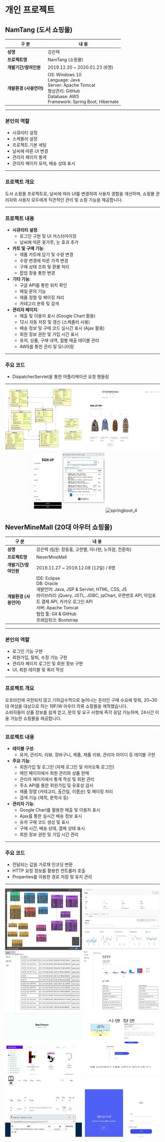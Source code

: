 # 개인 프로젝트

## NamTang (도서 쇼핑몰)

**구 분** | **내 용**
--- | ---
**성명** | 강은택
**프로젝트명** | NamTang (쇼핑몰)
**개발기간/참여인원** | 2019.12.20 ~ 2020.01.23 (6명)
**개발환경 (사용언어)** | OS: Windows 10<br>Language: Java<br>Server: Apache Tomcat<br>형상관리: GitHub<br>Database: AWS<br>Framework: Spring Boot, Hibernate

---

### 본인의 역할
- 시큐리티 설정
- 스케줄러 설정
- 프로젝트 기본 세팅
- 날씨에 따른 UI 변경
- 관리자 페이지 통계
- 관리자 페이지 유저, 배송 상태 표시

---

### 프로젝트 개요
도서 쇼핑몰 프로젝트로, 날씨에 따라 UI를 변경하여 사용자 경험을 개선하며, 쇼핑몰 관리자와 사용자 모두에게 직관적인 관리 및 쇼핑 기능을 제공합니다.

---

### 프로젝트 내용
- **시큐리티 설정**:
  - 로그인 구현 및 UI 커스터마이징
  - 날씨에 따른 꽃가루, 눈 효과 추가
- **카트 및 구매 기능**:
  - 제품 카트에 담기 및 수량 변경
  - 수량 변경에 따른 가격 변경
  - 구매 상태 조회 및 환불 처리
  - 팝업 창을 통한 변경
- **기타 기능**:
  - 구글 API를 통한 위치 확인
  - 메일 문의 기능
  - 제품 정렬 및 페이징 처리
  - 카테고리 분류 및 검색
- **관리자 페이지**:
  - 매출 및 이용자 표시 (Google Chart 활용)
  - 12시 자동 저장 및 갱신 (스케줄러 사용)
  - 배송 정보 및 구매 코드 실시간 표시 (Ajax 활용)
  - 회원 정보 권한 및 가입 시간 표시
  - 유저, 상품, 구매 내역, 월별 매출 테이블 관리
  - AWS를 통한 관리 및 모니터링

---

### 주요 코드
- DispatcherServlet을 통한 어플리케이션 요청 핸들링

---
<div align="center">
  <img src="image/springboot_1.png" alt="springboot_1" width="250" height="200">
  <img src="image/springboot_2.png" alt="springboot_2" width="250" height="200">
  <img src="image/springboot_3.png" alt="springboot_3" width="250" height="200">
  <img src="image/springboot_4.png" alt="springboot_4" width="250" height="200">
</div>



## NeverMineMall (20대 아우터 쇼핑몰)

**구 분** | **내 용**
--- | ---
**성명** | 강은택 (팀원: 장동홍, 고한별, 이나현, 노하람, 전환희)
**프로젝트명** | NeverMineMall
**개발기간/참여인원** | 2019.11.27 ~ 2019.12.08 (12일) / 6명
**개발환경 (사용언어)** | IDE: Eclipse<br>DB: Oracle<br>개발언어: Java, JSP & Servlet, HTML, CSS, JS<br>라이브러리: jQuery, JSTL, JDBC, jqChart, 우편번호 API, 아임포트 결제 API, 카카오 로그인 API<br>서버: Apache Tomcat<br>협업 툴: Git & GitHub<br>프레임워크: Bootstrap

---

### 본인의 역할
- 로그인 기능 구현
- 회원가입, 탈퇴, 수정 기능 구현
- 관리자 페이지 로그인 및 회원 정보 구현
- UI, 회원 테이블 및 쿼리 작성

---

### 프로젝트 개요
오프라인에 국한되지 않고 기하급수적으로 늘어나는 온라인 구매 수요에 맞춰, 20~30대 여성을 대상으로 하는 19F/W 아우터 의류 쇼핑몰을 제작했습니다.  
소비자들이 상품 정보를 쉽게 얻고, 문의 및 요구 사항에 즉각 응답 가능하며, 24시간 이용 가능한 쇼핑몰을 제공합니다.

---

### 프로젝트 내용
- **테이블 구성**:
  - 유저, 관리자, 리뷰, 장바구니, 제품, 제품 리뷰, 관리자 아이디 등 테이블 구현
- **주요 기능**:
  - 회원가입 및 로그인 (자체 로그인 및 카카오톡 로그인)
  - 메인 페이지에서 회원 관리와 상품 판매
  - 관리자 페이지에서 통계 작성 및 회원 관리
  - 주소 API를 통한 회원가입 및 유효성 검사
  - 제품 정렬 (카테고리, 출간일, 이름순) 및 페이징 처리
  - 검색 기능 (제목, 문학사 등)
- **관리자 기능**:
  - Google Chart를 활용한 매출 및 이용자 표시
  - Ajax를 통한 실시간 배송 정보 표시
  - 유저 구매 코드 생성 및 표시
  - 구매 시간, 배송 상태, 결제 상태 표시
  - 회원 정보 권한 및 가입 시간 관리

---

### 주요 코드
- 전달되는 값을 가로채 인코딩 변환
- HTTP 요청 정보를 활용한 컨트롤러 호출
- Properties를 이용한 경로 저장 및 유지 관리

---
<div align="center">
  <img src="image/springboot_01.png" alt="springboot_01.png" width="250" height="200">
  <img src="image/springboot_02.png" alt="springboot_02.png" width="250" height="200">
  <img src="image/springboot_03.png" alt="springboot_03.png" width="250" height="200">
  <img src="image/springboot_04.png" alt="springboot_04.png" width="250" height="200">
</div>
<div align="center">
  <img src="image/springboot_05.png" alt="springboot_05.png" width="250" height="200">
  <img src="image/springboot_06.png" alt="springboot_06.png" width="250" height="200">
  <img src="image/springboot_07.png" alt="springboot_07.png" width="250" height="200">
  <img src="image/springboot_08.png" alt="springboot_08.png" width="250" height="200">
</div>
